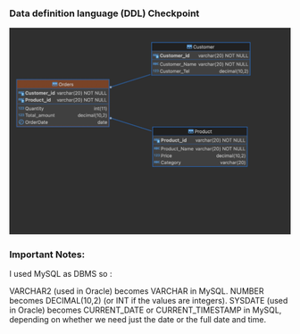 ### Data definition language (DDL) Checkpoint

<img src="./ddl.jpeg" />    

### Important Notes:
I used MySQL as DBMS so : 

VARCHAR2 (used in Oracle) becomes VARCHAR in MySQL.
NUMBER becomes DECIMAL(10,2) (or INT if the values are integers).
SYSDATE (used in Oracle) becomes CURRENT_DATE or CURRENT_TIMESTAMP in MySQL, depending on whether we need just the date or the full date and time. 